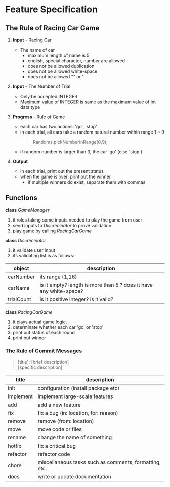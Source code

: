 # Feature Specification
## The Rule of Racing Car Game

1. **Input** - Racing Car

    + The name of car 
      + maximum length of name is 5
      + english, special character, number are allowed
      + does not be allowed duplication
      + does not be allowed white-space
      + does not be allowed "" or ''

2. **Input** - The Number of Trial
    + Only be accepted INTEGER
    + Maximum value of INTEGER is same as the maximum value of int data type
   
3. **Progress** - Rule of Game
    + each car has two actions: 'go', 'stop'
    + in each trial, all cars take a random natural number within range 1 ~ 9
        >Randoms.pickNumberInRange(0,9);
    + if random number is larger than 3, the car 'go' (else 'stop')
4. **Output**
    + in each trial, print out the present status
    + when the game is over, print out the winner
      + if multiple winners do exist, separate them with commas


## Functions

**class** *GameManager*
1. it roles taking some inputs needed to play the game from user
2. send inputs to *Discriminator* to prove validation
3. play game by calling *RacingCarGame*  

**class** *Discriminator*
1. it validate user input
2. its validating list is as follows:

| object     | description                                                        |
|------------|--------------------------------------------------------------------|
| carNumber  | its range (1,16)                                                   |
| carName    | is it empty? length is more than 5 ? does it have any white-space? |
| trialCount | is it positive integer? is it valid?                               |

**class** *RacingCarGame*
1. it plays actual game logic.
2. determinate whether each car 'go' or 'stop'
3. print out status of each round
4. print out winner

### The Rule of Commit Messages

> [title]\: [brief description] <br>
> [specific description]

| title     | description                                            |
|-----------|--------------------------------------------------------|
| init      | configuration (install package etc)                    |
| implement | implement large-scale features                         |
| add       | add a new feature                                      |
| fix       | fix a bug (in: location, for: reason)                  |
| remove    | remove (from: location)                                |
| move      | move code or files                                     |
| rename    | change the name of something                           |
| hotfix    | fix a critical bug                                     |
| refactor  | refactor code                                          |
| chore     | miscellaneous tasks such as comments, formatting, etc. |
| docs      | write or update documentation                          |

